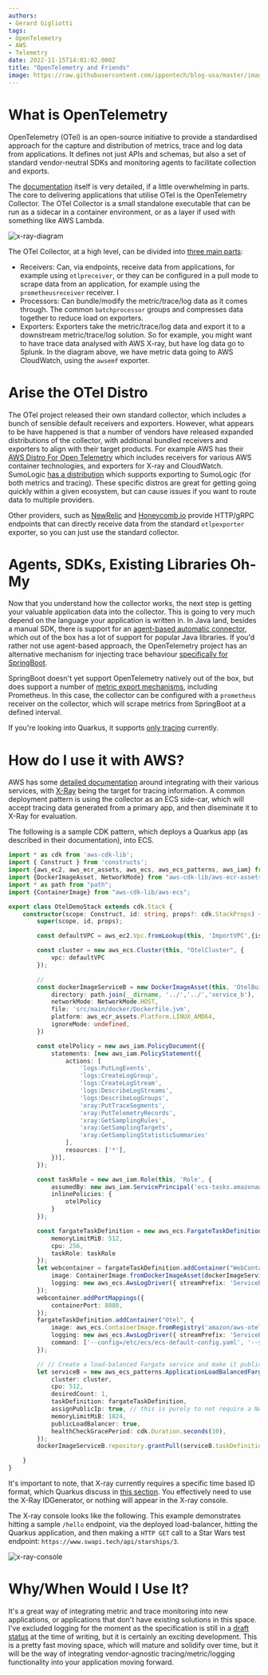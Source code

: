 ```yaml
---
authors:
- Gerard Gigliotti
tags:
- OpenTelemetry
- AWS
- Telemetry
date: 2022-11-15T14:01:02.000Z
title: "OpenTelemetry and Friends"
image: https://raw.githubusercontent.com/ippontech/blog-usa/master/images/2022/11/opentelemetry_octopus_crowd.png
---
```

# What is OpenTelemetry
OpenTelemetry (OTel) is an open-source initiative to provide a standardised approach for the capture and distribution of metrics, trace and log data from applications. It defines not just APIs and schemas, but also a set of standard vendor-neutral SDKs and monitoring agents to facilitate collection and exports.

The [documentation](https://opentelemetry.io/docs/) itself is very detailed, if a little overwhelming in parts. The core to delivering applications that utilise OTel is the OpenTelemetry Collector. The OTel Collector is a small standalone executable that can be run as a sidecar in a container environment, or as a layer if used with something like AWS Lambda.

![x-ray-diagram](https://raw.githubusercontent.com/ippontech/blog-usa/master/images/2022/11/opentelemetry_collector_diagram.png)

The OTel Collector, at a high level, can be divided into [three main parts](https://opentelemetry.io/docs/collector/configuration/):
- Receivers: Can, via endpoints, receive data from applications, for example using `otlpreceiver`, or they can be configured in a pull mode to scrape data from an application, for example using the `prometheusreceiver` receiver. I
- Processors: Can bundle/modify the metric/trace/log data as it comes through. The common `batchprocessor` groups and compresses data together to reduce load on exporters.
- Exporters: Exporters take the metric/trace/log data and export it to a downstream metric/trace/log solution. So for example, you might want to have trace data analysed with
AWS X-ray, but have log data go to Splunk. In the diagram above, we have metric data going to AWS CloudWatch, using the `awsemf` exporter.

# Arise the OTel Distro
The OTel project released their own standard collector, which includes a bunch of sensible default receivers and exporters. However, what appears to be have happened is that a number of vendors have released expanded distributions of the collector, with additional bundled receivers and exporters to align with their target products. For example AWS has their [AWS Distro For Open Telemetry](https://github.com/aws-observability/aws-otel-collector) which includes receivers for various AWS container technologies, and exporters for X-ray and CloudWatch. SumoLogic [has a distribution](https://github.com/SumoLogic/sumologic-otel-collector) which supports exporting to SumoLogic (for both metrics and tracing). These specific distros are great for getting going quickly within a given ecosystem, but can cause issues if you want to route data to multiple providers.

Other providers, such as [NewRelic](https://docs.newrelic.com/docs/more-integrations/open-source-telemetry-integrations/opentelemetry/opentelemetry-setup) and [Honeycomb.io](https://docs.honeycomb.io/getting-data-in/opentelemetry-overview/#using-the-honeycomb-opentelemetry-endpoint) provide HTTP/gRPC endpoints that can directly receive data from the standard `otlpexporter` exporter, so you can just use the standard collector.

# Agents, SDKs, Existing Libraries Oh-My
Now that you understand how the collector works, the next step is getting your valuable application data into the collector. This is going to very much depend on the language your application is written in. In Java land, besides a manual SDK, there is support for an [agent-based automatic connector](https://opentelemetry.io/docs/instrumentation/java/automatic/), which out of the box has a lot of support for popular Java libraries. If you'd rather not use agent-based approach, the OpenTelemetry project has an alternative mechanism for injecting trace behaviour [specifically for SpringBoot](https://github.com/open-telemetry/opentelemetry-java-instrumentation/blob/f1774cabe2153b7b118d3be664f0fa757b5e43d1/instrumentation/spring/spring-boot-autoconfigure/README.md).

SpringBoot doesn't yet support OpenTelemetry natively out of the box, but does support a number of [metric export mechanisms](https://docs.spring.io/spring-boot/docs/current/reference/html/actuator.html#actuator.metrics), including Prometheus. In this case, the collector can be configured with a `prometheus` receiver on the collector, which will scrape metrics from SpringBoot at a defined interval.

If you're looking into Quarkus, it supports [only tracing](https://quarkus.io/guides/opentelemetry) currently.

# How do I use it with AWS?
AWS has some [detailed documentation](https://aws-otel.github.io/docs/introduction) around integrating with their various services, with [X-Ray](https://aws-otel.github.io/docs/components/x-ray-receiver) being the target for tracing information. A common deployment pattern is using the collector as an ECS side-car, which will accept tracing data generated from a primary app, and then diseminate it to X-Ray for evaluation.

The following is a sample CDK pattern, which deploys a Quarkus app (as described in their documentation), into ECS.

```typescript
import * as cdk from 'aws-cdk-lib';
import { Construct } from 'constructs';
import {aws_ec2, aws_ecr_assets, aws_ecs, aws_ecs_patterns, aws_iam} from "aws-cdk-lib";
import {DockerImageAsset, NetworkMode} from "aws-cdk-lib/aws-ecr-assets";
import * as path from "path";
import {ContainerImage} from "aws-cdk-lib/aws-ecs";

export class OtelDemoStack extends cdk.Stack {
    constructor(scope: Construct, id: string, props?: cdk.StackProps) {
        super(scope, id, props);

        const defaultVPC = aws_ec2.Vpc.fromLookup(this, 'ImportVPC',{isDefault: true});

        const cluster = new aws_ecs.Cluster(this, "OtelCluster", {
            vpc: defaultVPC
        });

        //
        const dockerImageServiceB = new DockerImageAsset(this, 'OtelBuildServiceB', {
            directory: path.join(__dirname, '../','../','service_b'),
            networkMode: NetworkMode.HOST,
            file: 'src/main/docker/Dockerfile.jvm',
            platform: aws_ecr_assets.Platform.LINUX_AMD64,
            ignoreMode: undefined,
        })

        const otelPolicy = new aws_iam.PolicyDocument({
            statements: [new aws_iam.PolicyStatement({
                actions: [
                    'logs:PutLogEvents',
                    'logs:CreateLogGroup',
                    'logs:CreateLogStream',
                    'logs:DescribeLogStreams',
                    'logs:DescribeLogGroups',
                    'xray:PutTraceSegments',
                    'xray:PutTelemetryRecords',
                    'xray:GetSamplingRules',
                    'xray:GetSamplingTargets',
                    'xray:GetSamplingStatisticSummaries'
                ],
                resources: ['*'],
            })],
        });

        const taskRole = new aws_iam.Role(this, 'Role', {
            assumedBy: new aws_iam.ServicePrincipal('ecs-tasks.amazonaws.com'),
            inlinePolicies: {
                otelPolicy
            }
        });

        const fargateTaskDefinition = new aws_ecs.FargateTaskDefinition(this, 'TaskDef', {
            memoryLimitMiB: 512,
            cpu: 256,
            taskRole: taskRole
        });
        let webcontainer = fargateTaskDefinition.addContainer("WebContainer", {
            image: ContainerImage.fromDockerImageAsset(dockerImageServiceB),
            logging: new aws_ecs.AwsLogDriver({ streamPrefix: 'ServiceB', mode: aws_ecs.AwsLogDriverMode.NON_BLOCKING })
        });
        webcontainer.addPortMappings({
            containerPort: 8080,
        });
        fargateTaskDefinition.addContainer("Otel", {
            image: aws_ecs.ContainerImage.fromRegistry('amazon/aws-otel-collector:latest'),
            logging: new aws_ecs.AwsLogDriver({ streamPrefix: 'ServiceBOtel', mode: aws_ecs.AwsLogDriverMode.NON_BLOCKING }),
            command: ['--config=/etc/ecs/ecs-default-config.yaml', '--set=service.telemetry.logs.level=DEBUG']
        });

        // // Create a load-balanced Fargate service and make it public
        let serviceB = new aws_ecs_patterns.ApplicationLoadBalancedFargateService(this, "SampleOtelService", {
            cluster: cluster,
            cpu: 512,
            desiredCount: 1,
            taskDefinition: fargateTaskDefinition,
            assignPublicIp: true, // this is purely to not require a NAT option.
            memoryLimitMiB: 1024,
            publicLoadBalancer: true,
            healthCheckGracePeriod: cdk.Duration.seconds(10),
        });
        dockerImageServiceB.repository.grantPull(serviceB.taskDefinition.obtainExecutionRole());

    }
}
```

It's important to note, that X-ray currently requires a specific time based ID format, which Quarkus discuss in [this section](https://quarkus.io/guides/opentelemetry#id-generator). You effectively need to use the X-Ray IDGenerator, or nothing will appear in the X-ray console.

The X-ray console looks like the following. This example demonstrates hitting a sample `/hello` endpoint, via the deployed load-balancer, hitting the Quarkus application, and then making a `HTTP GET` call to a Star Wars test endpoint: `https://www.swapi.tech/api/starships/3`.

![x-ray-console](https://raw.githubusercontent.com/ippontech/blog-usa/master/images/2022/11/opentelemetry_xray.png)

# Why/When Would I Use It?
It's a great way of integrating metric and trace monitoring into new applications, or applications that don't have existing solutions in this space. I've excluded logging for the moment as the specification is still in a [draft status](https://opentelemetry.io/docs/reference/specification/status/) at the time of writing, but it is certainly an exciting development. This is a pretty fast moving space, which will mature and solidify over time, but it will be the way of integrating vendor-agnostic tracing/metric/logging functionality into your application moving forward.